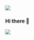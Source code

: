 <img src="https://capsule-render.vercel.app/api?type=waving&color=ff8f2e&height=300&section=header&text=capsule%20render&fontSize=130" />

### Hi there 👋

<img src="https://capsule-render.vercel.app/api?type=waving&color=ff8f2e&height=300&section=footer&text=capsule%20render&fontSize=130" />


<!--
**zayoonez/zayoonez** is a ✨ _special_ ✨ repository because its `README.md` (this file) appears on your GitHub profile.

Here are some ideas to get you started:

- 🔭 I’m currently working on ...
- 🌱 I’m currently learning ...
- 👯 I’m looking to collaborate on ...
- 🤔 I’m looking for help with ...
- 💬 Ask me about ...
- 📫 How to reach me: ...
- 😄 Pronouns: ...
- ⚡ Fun fact: ...
-->
